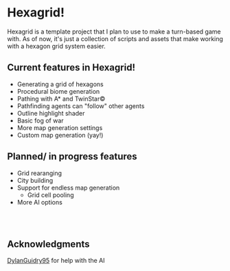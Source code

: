 # Hexagrid!
Hexagrid is a template project that I plan to use to make a turn-based game with.
As of now, it's just a collection of scripts and assets that make working with a hexagon grid system easier.

## Current features in Hexagrid!
* Generating a grid of hexagons
* Procedural biome generation
* Pathing with A* and TwinStar©
* Pathfinding agents can "follow" other agents
* Outline highlight shader
* Basic fog of war
* More map generation settings
* Custom map generation (yay!)

## Planned/ in progress features
* Grid rearanging
* City building
* Support for endless map generation
  * Grid cell pooling
* More AI options


<br>
<br>

## Acknowledgments
[DylanGuidry95](github.com/DylanGuidry95) for help with the AI
